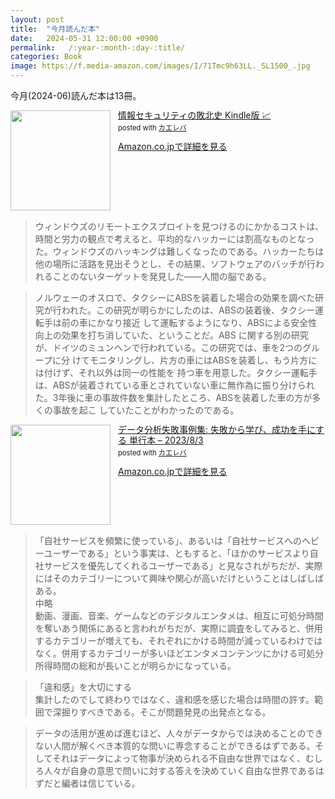 ```yaml
---
layout: post
title:  "今月読んだ本"
date:   2024-05-31 12:00:00 +0900
permalink:   /:year-:month-:day-:title/
categories: Book
image: https://f.media-amazon.com/images/I/71Tmc9h63LL._SL1500_.jpg
---
```

今月(2024-06)読んだ本は13冊。  


<div class="krb-amzlt-box" style="margin-bottom:0px;"><div class="krb-amzlt-image" style="float:left;margin:0px 12px 1px 0px;"><a href="https://amzn.to/4eUe20C"><img width="160px" src="https://images-na.ssl-images-amazon.com/images/P/B0BLGKV3F8.09.LZZZZZZZ"></a></div><div class="krb-amzlt-info" style="line-height:120%; margin-bottom: 10px"><div class="krb-amzlt-name" style="margin-bottom:10px;line-height:120%"><a href="https://amzn.to/4eUe20C" name="amazletlink" target="_blank" rel="nofollow" rel="nofollow">情報セキュリティの敗北史 Kindle版 📈</a><div class="krb-amzlt-powered-date" style="font-size:80%;margin-top:5px;line-height:120%">posted with <a href="https://kaereba.com/wind/" title="amazlet" target="_blank" rel="nofollow" rel="nofollow">カエレバ</a></div></div><div class="krb-amzlt-detail"></div><div class="krb-amzlt-sub-info" style="float: left;"><div class="krb-amzlt-link" style="margin-top: 5px"><a href="https://amzn.to/4eUe20C" name="amazletlink" target="_blank" rel="nofollow" rel="nofollow">Amazon.co.jpで詳細を見る</a></div></div></div><div class="krb-amzlt-footer" style="clear: left"></div></div>

> ウィンドウズのリモートエクスプロイトを見つけるのにかかるコストは、時間と労力の観点で考えると、平均的なハッカーには割高なものとなった。ウィンドウズのハッキングは難しくなったのである。ハッカーたちは他の場所に活路を見出そうとし、その結果、ソフトウェアのバッチが行われることのないターゲットを発見した――人間の脳である。


> ノルウェーのオスロで、タクシーにABSを装着した場合の効果を調べた研究が行われた。この研究が明らかにしたのは、ABSの装着後、タクシー運転手は前の車にかなり接近 して運転するようになり、ABSによる安全性向上の効果を打ち消していた、ということだ。ABS に関する別の研究が、ドイツのミュンヘンで行われている。この研究では、車を2つのグループに分 けてモニタリングし、片方の車にはABSを装着し、もう片方には付けず、それ以外は同一の性能を 持つ車を用意した。タクシー運転手は、ABSが装着されている車とされていない車に無作為に振り分けられた。3年後に車の事故件数を集計したところ、ABSを装着した車の方が多くの事故を起こ していたことがわかったのである。


<div class="krb-amzlt-box" style="margin-bottom:0px;"><div class="krb-amzlt-image" style="float:left;margin:0px 12px 1px 0px;"><a href="https://amzn.to/3W91I5o"><img width="160px" src="https://images-na.ssl-images-amazon.com/images/P/4320125673.09.LZZZZZZZ"></a></div><div class="krb-amzlt-info" style="line-height:120%; margin-bottom: 10px"><div class="krb-amzlt-name" style="margin-bottom:10px;line-height:120%"><a href="https://amzn.to/3W91I5o" name="amazletlink" target="_blank" rel="nofollow" rel="nofollow">データ分析失敗事例集: 失敗から学び、成功を手にする 単行本 – 2023/8/3</a><div class="krb-amzlt-powered-date" style="font-size:80%;margin-top:5px;line-height:120%">posted with <a href="https://kaereba.com/wind/" title="amazlet" target="_blank" rel="nofollow" rel="nofollow">カエレバ</a></div></div><div class="krb-amzlt-detail"></div><div class="krb-amzlt-sub-info" style="float: left;"><div class="krb-amzlt-link" style="margin-top: 5px"><a href="https://amzn.to/3W91I5o" name="amazletlink" target="_blank" rel="nofollow" rel="nofollow">Amazon.co.jpで詳細を見る</a></div></div></div><div class="krb-amzlt-footer" style="clear: left"></div></div>

> 「自社サービスを頻繁に使っている」、あるいは「自社サービスへのヘビーユーザーである」という事実は、ともすると、「ほかのサービスより自社サービスを優先してくれるユーザーである」と見なされがちだが、実際にはそのカテゴリーについて興味や関心が高いだけということはしばしばある。  
中略  
動画、漫画、音楽、ゲームなどのデジタルエンタメは、相互に可処分時間を奪いあう関係にあると言われがちだが、実際に調査をしてみると、併用するカテゴリーが増えても、それぞれにかける時間が減っているわけではなく。併用するカテゴリーが多いほどエンタメコンテンツにかける可処分所得時間の総和が長いことが明らかになっている。

> 「違和感」を大切にする  
集計したのでして終わりではなく、違和感を感じた場合は時間の許す。範囲で深掘りすべきである。そこが問題発見の出発点となる。

> データの活用が進めば進むほど、人々がデータからでは決めることのできない人間が解くべき本質的な問いに専念することができるはずである。そしてそれはデータによって物事が決められる不自由な世界ではなく、むしろ人々が自身の意思で問いに対する答えを決めていく自由な世界であるはずだと編者は信じている。

